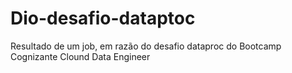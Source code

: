 # Dio-desafio-dataptoc
Resultado de um job, em razão do desafio dataproc do Bootcamp Cognizante Clound Data Engineer
